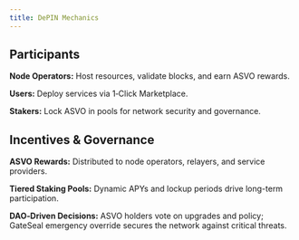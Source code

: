 ```yaml
---
title: DePIN Mechanics
---
```


## Participants

**Node Operators:** Host resources, validate blocks, and earn ASVO rewards.

**Users:** Deploy services via 1‑Click Marketplace.

**Stakers:** Lock ASVO in pools for network security and governance.

## Incentives & Governance

**ASVO Rewards:** Distributed to node operators, relayers, and service providers.

**Tiered Staking Pools:** Dynamic APYs and lockup periods drive long-term participation.

**DAO‑Driven Decisions:** ASVO holders vote on upgrades and policy; GateSeal emergency override secures the network against critical threats.
